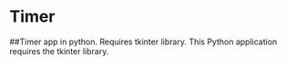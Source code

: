 # Timer
##Timer app in python. Requires tkinter library.
This Python application requires the tkinter library. 

